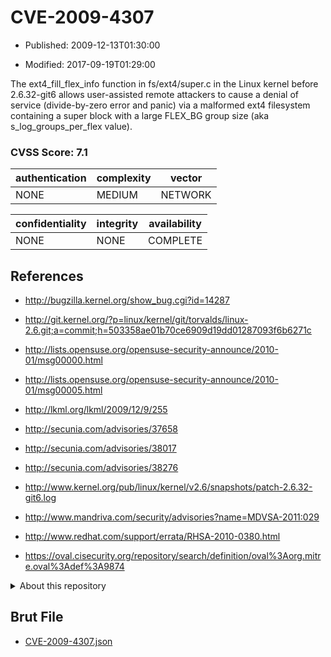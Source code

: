 # CVE-2009-4307

- Published: 2009-12-13T01:30:00

- Modified: 2017-09-19T01:29:00

The ext4_fill_flex_info function in fs/ext4/super.c in the Linux kernel before 2.6.32-git6 allows user-assisted remote attackers to cause a denial of service (divide-by-zero error and panic) via a malformed ext4 filesystem containing a super block with a large FLEX_BG group size (aka s_log_groups_per_flex value).

### CVSS Score: **7.1**

| authentication | complexity | vector |
| --- | --- | --- |
| NONE | MEDIUM | NETWORK |

| confidentiality | integrity | availability |
| --- | --- | --- |
| NONE | NONE | COMPLETE |

## References

* http://bugzilla.kernel.org/show_bug.cgi?id=14287

* http://git.kernel.org/?p=linux/kernel/git/torvalds/linux-2.6.git;a=commit;h=503358ae01b70ce6909d19dd01287093f6b6271c

* http://lists.opensuse.org/opensuse-security-announce/2010-01/msg00000.html

* http://lists.opensuse.org/opensuse-security-announce/2010-01/msg00005.html

* http://lkml.org/lkml/2009/12/9/255

* http://secunia.com/advisories/37658

* http://secunia.com/advisories/38017

* http://secunia.com/advisories/38276

* http://www.kernel.org/pub/linux/kernel/v2.6/snapshots/patch-2.6.32-git6.log

* http://www.mandriva.com/security/advisories?name=MDVSA-2011:029

* http://www.redhat.com/support/errata/RHSA-2010-0380.html

* https://oval.cisecurity.org/repository/search/definition/oval%3Aorg.mitre.oval%3Adef%3A9874

<details>
<summary>About this repository</summary> 

  This repository is part of the project [Live Hack CVE](https://github.com/Live-Hack-CVE). Main website can be found [www.live-hack.org](https://www.live-hack.org) 
  
  Made by [Sn0wAlice](https://github.com/Sn0wAlice) for the people that care about security and need to have a feed of the latest CVEs. Hope you enjoy it, don't forget to star the repo and follow me on [Twitter](https://twitter.com/Sn0wAlice) and [Github](https://github.com/Sn0wAlice). And that is my [personnal website](https://www.alice-snow.me/)

  - [Home Page](https://github.com/Live-Hack-CVE)
  - [Framework](https://github.com/Live-Hack-CVE/cve-framework)
  - [CVE database](https://github.com/Live-Hack-CVE/full_database)
  - [Changelog](https://github.com/Live-Hack-CVE/Changelog)
</details>

## Brut File

* [CVE-2009-4307.json](https://raw.githubusercontent.com/Live-Hack-CVE/full_database/main/cves/2009/CVE-2009-4307.json)

